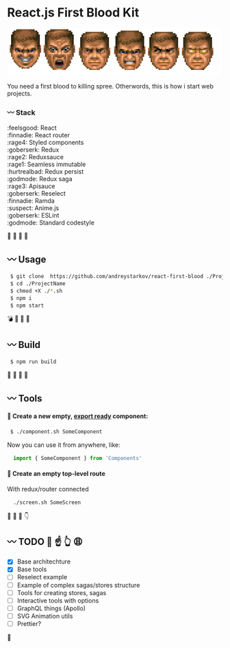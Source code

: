 
# React.js First Blood Kit

![Rampage!](./godmode.png)

You need a first blood to killing spree.
Otherwords, this is how i start web projects.

### :wavy_dash: Stack
:feelsgood: React<br />
:finnadie: React router<br />
:rage4: Styled components<br />
:goberserk: Redux<br />
:rage2: Reduxsauce<br />
:rage1: Seamless immutable<br />
:hurtrealbad: Redux persist<br />
:godmode: Redux saga<br />
:rage3: Apisauce<br />
:goberserk: Reselect<br />
:finnadie: Ramda<br />
:suspect: Anime.js<br />
:goberserk: ESLint<br />
:godmode: Standard codestyle<br >



 :nose: :electric_plug: :eggplant: :hammer:
 
## :wavy_dash: Usage 

```bash
 $ git clone  https://github.com/andreystarkov/react-first-blood ./ProjectName
 $ cd ./ProjectName
 $ chmod +X ./*.sh
 $ npm i
 $ npm start
```


 :bomb: :santa: :fork_and_knife: :money_with_wings:
 
## :wavy_dash: Build 

```bash
 $ npm run build
```


:hocho: :baby_chick: :chicken: :two_men_holding_hands:
 
## :wavy_dash: Tools

#### :small_blue_diamond: Create a new empty, [export ready](https://github.com/andreystarkov/create-index-exports) component:
```bash
 $ ./component.sh SomeComponent
```
Now you can use it from anywhere, like:
```js
  import { SomeComponent } from 'Components'
```

#### :small_blue_diamond: Create an empty top-level route
With redux/router connected
```bash
  ./screen.sh SomeScreen
```



 :gun: :bath: :smoking: :point_down:
 
## :wavy_dash: TODO :poop: :point_up: :point_up_2: :weary:
- [x] Base architechture
- [x] Base tools
- [ ] Reselect example
- [ ] Example of complex sagas/stores structure
- [ ] Tools for creating stores, sagas
- [ ] Interactive tools with options
- [ ] GraphQL things (Apollo)
- [ ] SVG Animation utils
- [ ] Prettier?

 :cop:

